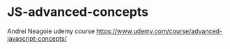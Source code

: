 # JS-advanced-concepts
Andrei Neagoie udemy course https://www.udemy.com/course/advanced-javascript-concepts/
